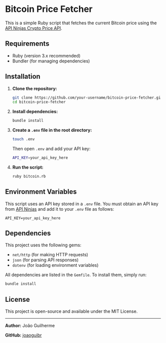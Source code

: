 # Bitcoin Price Fetcher

This is a simple Ruby script that fetches the current Bitcoin price using the [API Ninjas Crypto Price API](https://api-ninjas.com/api/cryptoprice).

## Requirements

- Ruby (version 3.x recommended)
- Bundler (for managing dependencies)

## Installation

1. **Clone the repository:**
   ```sh
   git clone https://github.com/your-username/bitcoin-price-fetcher.git
   cd bitcoin-price-fetcher
   ```

2. **Install dependencies:**
   ```sh
   bundle install
   ```

3. **Create a `.env` file in the root directory:**
   ```sh
   touch .env
   ```
   Then open `.env` and add your API key:
   ```sh
   API_KEY=your_api_key_here
   ```

4. **Run the script:**
   ```sh
   ruby bitcoin.rb
   ```

## Environment Variables

This script uses an API key stored in a `.env` file. You must obtain an API key from [API Ninjas](https://api-ninjas.com/) and add it to your `.env` file as follows:

```
API_KEY=your_api_key_here
```

## Dependencies

This project uses the following gems:
- `net/http` (for making HTTP requests)
- `json` (for parsing API responses)
- `dotenv` (for loading environment variables)

All dependencies are listed in the `Gemfile`. To install them, simply run:
```sh
bundle install
```

## License

This project is open-source and available under the MIT License.

---

**Author:** João Guilherme

**GitHub:** [joaoguibr](https://github.com/joaoguibr)
